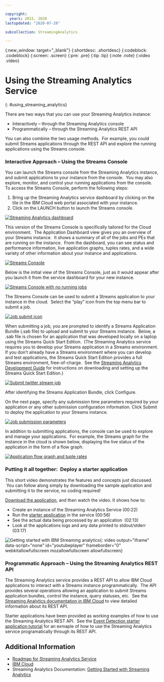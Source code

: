 ```yaml
---

copyright:
  years: 2015, 2020
lastupdated: "2020-07-28"

subcollection: StreamingAnalytics

---
```




<!-- Attribute definitions -->
{:new_window: target="_blank"}
{:shortdesc: .shortdesc}
{:codeblock: .codeblock}
{:screen: .screen}
{:pre: .pre}
{:tip .tip}
{:note .note}
{:video .video}


# Using the Streaming Analytics Service
{: #using_streaming_analytics}

There are two ways that you can use your Streaming Analytics instance:

- Interactively – through the Streaming Analytics console
- Programmatically – through the Streaming Analytics REST API

You can also combine the two usage methods.  For example, you could submit Streams applications through the REST API and explore the running applications using the Streams console.

### Interactive Approach – Using the Streams Console

You can launch the Streams console from the Streaming Analytics instance, and submit applications to your instance from the console.  You may also explore, monitor, and control your running applications from the console.  To access the Streams Console, perform the following steps:

1.  Bring up the Streaming Analytics service dashboard by clicking on the tile in the IBM Cloud web portal associated with your instance.
2.  Click on the LAUNCH button to launch the Streams console.

[![Streaming Analytics dashboard](https://developer.ibm.com/streamsdev/wp-content/uploads/sites/15/2018/04/Dashboard.png)](https://developer.ibm.com/streamsdev/wp-content/uploads/sites/15/2018/04/Dashboard.png)

This version of the Streams Console is specifically tailored for the Cloud environment.  The Application Dashboard view gives you an overview of your Streams instance.  It shows a summary of all of the jobs and PEs that are running on the instance.  From the dashboard, you can see status and performance information, live application graphs, tuples rates, and a wide variety of other information about your instance and applications.

[![Streams Console](https://developer.ibm.com/streamsdev/wp-content/uploads/sites/15/2018/04/Console.png)](https://developer.ibm.com/streamsdev/wp-content/uploads/sites/15/2018/04/Console.png)

Below is the initial view of the Streams Console, just as it would appear after you launch it from the service dashboard for your new instance.

[![Streams Console with no running jobs](https://developer.ibm.com/streamsdev/wp-content/uploads/sites/15/2018/04/ConsoleNoJobs.png)](https://developer.ibm.com/streamsdev/wp-content/uploads/sites/15/2018/04/ConsoleNoJobs.png)

The Streams Console can be used to submit a Streams application to your instance in the cloud.  Select the “play” icon from the top menu bar to submit a job.

[![Job submit icon](https://developer.ibm.com/streamsdev/wp-content/uploads/sites/15/2016/06/ConsoleSubmitJobIcon.png)](https://developer.ibm.com/streamsdev/wp-content/uploads/sites/15/2016/06/ConsoleSubmitJobIcon.png)

When submitting a job, you are prompted to identify a Streams Application Bundle (.sab file) to upload and submit to your Streams instance.  Below, a .sab file is chosen for an application that was developed locally on a laptop using the Streams Quick Start Edition.  (The Streaming Analytics service requires you to develop your Streams application in a Streams environment.  If you don’t already have a Streams environment where you can develop and test applications, the Streams Quick Start Edition provides a full Streams environment, free-of-charge.  See the [Streaming Analytics Development Guide](https://developer.ibm.com/streamsdev/docs/development-guide-choice/) for instructions on downloading and setting up the Streams Quick Start Edition.)

[![Submit twitter stream job](https://developer.ibm.com/streamsdev/wp-content/uploads/sites/15/2018/04/SubmitJobTwitterStream.png)](https://developer.ibm.com/streamsdev/wp-content/uploads/sites/15/2018/04/SubmitJobTwitterStream.png)

After identifying the Streams Application Bundle, click Configure.

On the next page, specify any submission time parameters required by your application or any other submission configuration information. Click Submit to deploy the application to your Streams instance.

[![Job submission parameters](https://developer.ibm.com/streamsdev/wp-content/uploads/sites/15/2018/04/SubmitParams.png)](https://developer.ibm.com/streamsdev/wp-content/uploads/sites/15/2018/04/SubmitParams.png)

In addition to submitting applications, the console can be used to explore and manage your applications.  For example, the Streams graph for the instance in the cloud is shown below, displaying the live status of the application in the form of a flow graph.

[![Application flow graph and tuple rates](https://developer.ibm.com/streamsdev/wp-content/uploads/sites/15/2015/10/Graph.png)](https://developer.ibm.com/streamsdev/wp-content/uploads/sites/15/2015/10/Graph.png)

### Putting it all together:  Deploy a starter application

  This short video demonstrates the features and concepts just discussed.  You can follow along simply by downloading the sample application and submitting it to the service, no coding required!

[Download the application](https://github.com/IBMStreams/samples/releases/download/20170322_release/StockTradesStarterApp.sab), and then watch the video. It shows how to:

- Create an instance of the Streaming Analytics Service (00:22)
- Run the [starter application](https://github.com/IBMStreams/samples/releases/download/20170322_release/StockTradesStarterApp.sab) in the service (00:56)
- See the actual data being processed by an application  (02:13)
- Look at the applications logs and any data printed to stdout/stderr  (03:17)

![Getting started with IBM Streaming analytics](https://www.youtube.com/embed/aXAqAaijzWc){: video output="iframe" data-script="none" id="youtubeplayer" frameborder="0" webkitallowfullscreen mozallowfullscreen allowfullscreen}

### Programmatic Approach – Using the Streaming Analytics REST API

The Streaming Analytics service provides a REST API to allow IBM Cloud applications to interact with a Streams instance programmatically.  The API provides several operations allowing an application to submit Streams application bundles, control the instance, query statuses, etc.  See the [Streaming Analytics documentation in IBM Cloud](https://www.ng.bluemix.net/docs/services/StreamingAnalytics/index.html#r_restapi?cm_sp=dw-bluemix-_-streamsdev-_-devcenter) to view detailed information about its REST API.

Starter applications have been provided as working examples of how to use the Streaming Analytics REST API.  See the [Event Detection starter application tutorial](https://developer.ibm.com/streamsdev/docs/detect-events-with-streams/) for an exmaple of how to use the Streaming Analytics service programatically through its REST API.

## Additional Information

- [Roadmap for Streaming Analytics Service](https://developer.ibm.com/streamsdev/docs/roadmap-for-streaming-analytics-service-on-bluemix/)
- [IBM Cloud](http://www.bluemix.net/?cm_sp=dw-bluemix-_-streamsdev-_-devcenter)
- Streaming Analytics Documentation: [Getting Started with Streaming Analytics](https://www.ng.bluemix.net/docs/services/StreamingAnalytics/index.html?cm_sp=dw-bluemix-_-streamsdev-_-devcenter)

